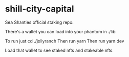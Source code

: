 # shill-city-capital
Sea Shanties official staking repo.

There's a wallet you can load into your phantom in ./lib

To run just cd ./jollyranch
Then run yarn
Then run yarn dev

Load that wallet to see staked nfts and stakeable nfts
